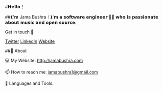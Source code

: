 #𝗛𝗲𝗹𝗹𝗼！

##𝗜'𝗺 Jama Bushra！𝗜'𝗺 𝗮 𝘀𝗼𝗳𝘁𝘄𝗮𝗿𝗲 𝗲𝗻𝗴𝗶𝗻𝗲𝗲𝗿 👨‍💻 𝘄𝗵𝗼 𝗶𝘀 𝗽𝗮𝘀𝘀𝗶𝗼𝗻𝗮𝘁𝗲 𝗮𝗯𝗼𝘂𝘁 𝗺𝘂𝘀𝗶𝗰 𝗮𝗻𝗱 𝗼𝗽𝗲𝗻 𝘀𝗼𝘂𝗿𝗰𝗲.

Get in touch 📧

[Twitter](https://twitter.com/jamahbushra)
[LinkedIn](https://www.linkedin.com/in/jama-bushra/)
[Website](http://jamabushra.com/)

##🧐 About

💻 My Website: http://jamabushra.com

📫 How to reach me: jamabushra1@gmail.com

🌱 Languages and Tools:

                
